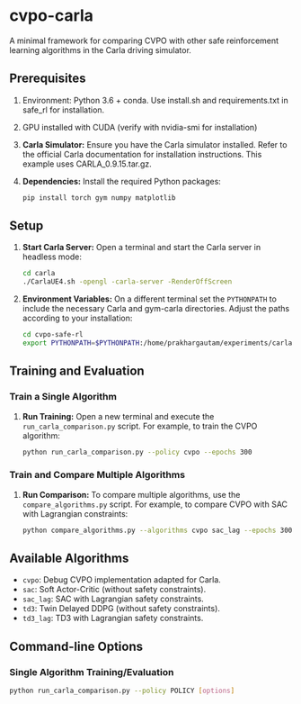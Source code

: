 # cvpo-carla

A minimal framework for comparing CVPO with other safe reinforcement learning algorithms in the Carla driving simulator.

## Prerequisites

1.  Environment: Python 3.6 + conda. Use install.sh and requirements.txt in safe_rl for installation.
2.  GPU installed with CUDA (verify with nvidia-smi for installation)
3.  **Carla Simulator:** Ensure you have the Carla simulator installed. Refer to the official Carla documentation for installation instructions. This example uses CARLA_0.9.15.tar.gz.
4.  **Dependencies:** Install the required Python packages:

    ```bash
    pip install torch gym numpy matplotlib
    ```

## Setup

1.  **Start Carla Server:** Open a terminal and start the Carla server in headless mode:

    ```bash
    cd carla
    ./CarlaUE4.sh -opengl -carla-server -RenderOffScreen
    ```

2.  **Environment Variables:** On a different terminal set the `PYTHONPATH` to include the necessary Carla and gym-carla directories. Adjust the paths according to your installation:

    ```bash
    cd cvpo-safe-rl
    export PYTHONPATH=$PYTHONPATH:/home/prakhargautam/experiments/carla/PythonAPI/carla/dist/carla-0.9.15-py3.7-linux-x86_64.egg:/home/prakhargautam/experiments/cvpo-safe-rl/gym-carla
    ```

## Training and Evaluation

### Train a Single Algorithm

1.  **Run Training:** Open a new terminal and execute the `run_carla_comparison.py` script. For example, to train the CVPO algorithm:

    ```bash
    python run_carla_comparison.py --policy cvpo --epochs 300
    ```

### Train and Compare Multiple Algorithms

1.  **Run Comparison:** To compare multiple algorithms, use the `compare_algorithms.py` script. For example, to compare CVPO with SAC with Lagrangian constraints:

    ```bash
    python compare_algorithms.py --algorithms cvpo sac_lag --epochs 300
    ```

## Available Algorithms

* `cvpo`: Debug CVPO implementation adapted for Carla.
* `sac`: Soft Actor-Critic (without safety constraints).
* `sac_lag`: SAC with Lagrangian safety constraints.
* `td3`: Twin Delayed DDPG (without safety constraints).
* `td3_lag`: TD3 with Lagrangian safety constraints.

## Command-line Options

### Single Algorithm Training/Evaluation

```bash
python run_carla_comparison.py --policy POLICY [options]

